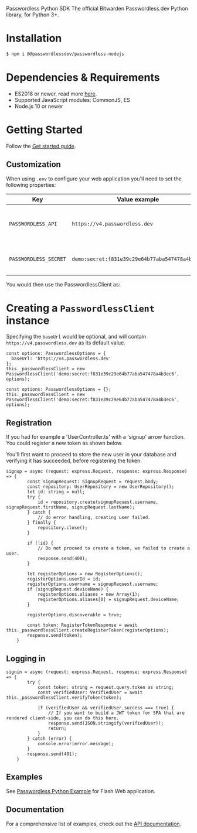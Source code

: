 Passwordless Python SDK
The official Bitwarden Passwordless.dev Python library, for Python 3+.

# Installation
```bash
$ npm i @@passwordlessdev/passwordless-nodejs
```

# Dependencies & Requirements
- ES2018 or newer, read more [here](https://node.green/).
- Supported JavaScript modules: CommonJS, ES
- Node.js 10 or newer

# Getting Started
Follow the [Get started guide](https://docs.passwordless.dev/guide/get-started.html).

## Customization
When using `.env` to configure your web application you'll need to set the following properties:

| Key                   | Value example                                  | Description                                                  | Optional |
|-----------------------|------------------------------------------------|--------------------------------------------------------------|----------|
| `PASSWORDLESS_API`    | `https://v4.passwordless.dev`                  | The base url where your Passwordless.dev back-end is running | Yes      |
| `PASSWORDLESS_SECRET` | `demo:secret:f831e39c29e64b77aba547478a4b3ec6` | This is your secret obtained from the AdminConsole.          | No       |

You would then use the PasswordlessClient as:

# Creating a `PasswordlessClient` instance
Specifying the `baseUrl` would be optional, and will contain `https://v4.passwordless.dev` as its default value.

```TSX
const options: PasswordlessOptions = {
  baseUrl: 'https://v4.passwordless.dev'
};
this._passwordlessClient = new PasswordlessClient('demo:secret:f831e39c29e64b77aba547478a4b3ec6', options);
```

```TSX
const options: PasswordlessOptions = {};
this._passwordlessClient = new PasswordlessClient('demo:secret:f831e39c29e64b77aba547478a4b3ec6', options);
```

## Registration
If you had for example a 'UserController.ts' with a 'signup' arrow function. You could register a new token as shown below.

You'll first want to proceed to store the new user in your database and verifying it has succeeded, before registering the token.

```TSX
signup = async (request: express.Request, response: express.Response) => {
        const signupRequest: SignupRequest = request.body;
        const repository: UserRepository = new UserRepository();
        let id: string = null;
        try {
            id = repository.create(signupRequest.username, signupRequest.firstName, signupRequest.lastName);
        } catch {
            // do error handling, creating user failed.
        } finally {
            repository.close();
        }

        if (!id) {
            // Do not proceed to create a token, we failed to create a user.
            response.send(400);
        }

        let registerOptions = new RegisterOptions();
        registerOptions.userId = id;
        registerOptions.username = signupRequest.username;
        if (signupRequest.deviceName) {
            registerOptions.aliases = new Array(1);
            registerOptions.aliases[0] = signupRequest.deviceName;
        }
        
        registerOptions.discoverable = true;
        
        const token: RegisterTokenResponse = await this._passwordlessClient.createRegisterToken(registerOptions);
        response.send(token);
    }
```

## Logging in

```TSX
signin = async (request: express.Request, response: express.Response) => {
        try {
            const token: string = request.query.token as string;
            const verifiedUser: VerifiedUser = await this._passwordlessClient.verifyToken(token);

            if (verifiedUser && verifiedUser.success === true) {
                // If you want to build a JWT token for SPA that are rendered client-side, you can do this here.
                response.send(JSON.stringify(verifiedUser));
                return;
            }
        } catch (error) {
            console.error(error.message);
        }
        response.send(401);
    }
```

## Examples
See [Passwordless Python Example](https://github.com/bitwarden/passwordless-nodejs/blob/main/examples/simple-example) for Flash Web application.

## Documentation
For a comprehensive list of examples, check out the [API documentation](https://docs.passwordless.dev/guide/get-started.html).
